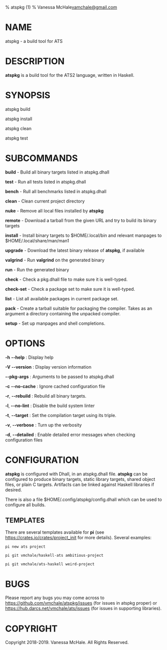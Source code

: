 % atspkg (1)
% Vanessa McHale<vamchale@gmail.com>

# NAME

atspkg - a build tool for ATS

# DESCRIPTION

**atspkg** is a build tool for the ATS2 language, written in Haskell.

# SYNOPSIS

  atspkg build

  atspkg install

  atspkg clean

  atspkg test

# SUBCOMMANDS

**build** - Build all binary targets listed in atspkg.dhall

**test** - Run all tests listed in atspkg.dhall

**bench** - Rull all benchmarks listed in atspkg.dhall

**clean** - Clean current project directory

**nuke** - Remove all local files installed by **atspkg**

**remote** - Download a tarball from the given URL and try to build its binary
targets

**install** - Install binary targets to $HOME/.local/bin and relevant manpages
to $HOME/.local/share/man/man1

**upgrade** - Download the latest binary release of **atspkg**, if available

**valgrind** - Run **valgrind** on the generated binary

**run** - Run the generated binary

**check** - Check a pkg.dhall file to make sure it is well-typed.

**check-set** - Check a package set to make sure it is well-typed.

**list** - List all available packages in current package set.

**pack** - Create a tarball suitable for packaging the compiler. Takes as an
argument a directory containing the unpacked compiler.

**setup** - Set up manpages and shell completions.

# OPTIONS

**-h** **-\-help**
:   Display help

**-V** **-\-version**
:   Display version information

**-\-pkg-args**
:   Arguments to be passed to atspkg.dhall

**-c** **-\-no-cache**
:   Ignore cached configuration file

**-r**, **-\-rebuild**
:   Rebuild all binary targets.

**-l**, **-\-no-lint**
:   Disable the build system linter

**-t**, **-\-target**
:   Set the compilation target using its triple.

**-v**, **-\-verbose**
:   Turn up the verbosity

**-d**, **-\-detailed**
:   Enable detailed error messages when checking configuration files

# CONFIGURATION

**atspkg** is configured with Dhall, in an atspkg.dhall file. **atspkg** can be
configured to produce binary targets, static library targets, shared object
files, or plain C targets. Artifacts can be linked against Haskell libraries if
desired.

There is also a file $HOME/.config/atspkg/config.dhall which can be used to
configure all builds.

## TEMPLATES

There are several templates available for **pi** (see
https://crates.io/crates/project_init for more details). Several examples:

```
pi new ats project
```

```
pi git vmchale/haskell-ats ambitious-project
```

```
pi git vmchale/ats-haskell weird-project
```

# BUGS

Please report any bugs you may come across to
https://github.com/vmchale/atspkg/issues (for issues in atspkg proper) or
https://hub.darcs.net/vmchale/ats/issues (for issues in supporting libraries).

# COPYRIGHT

Copyright 2018-2019. Vanessa McHale. All Rights Reserved.
